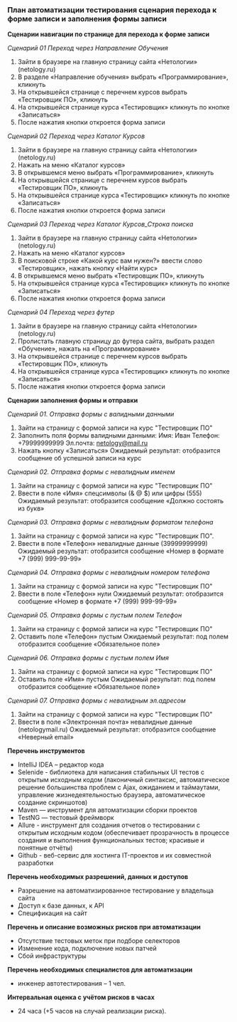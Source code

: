 ### План автоматизации тестирования сценария перехода к форме записи и заполнения формы записи ###

**Сценарии навигации по странице для перехода к форме записи**

_Сценарий 01 Переход через Направление Обучения_

1. Зайти в браузере на главную страницу сайта «Нетологии» (netology.ru)
2. В разделе «Направление обучения» выбрать «Программирование», кликнуть
3. На открывшейся странице с перечнем курсов выбрать «Тестировщик ПО», кликнуть
4. На открывшейся странице курса «Тестировщик» кликнуть по кнопке «Записаться»
5. После нажатия кнопки откроется форма записи

_Сценарий 02 Переход через Каталог Курсов_

1. Зайти в браузере на главную страницу сайта «Нетологии» (netology.ru)
2. Нажать на меню «Каталог курсов»
3. В открывшемся меню выбрать «Программирование», кликнуть
4. На открывшейся странице с перечнем курсов выбрать «Тестировщик ПО», кликнуть
5. На открывшейся странице курса «Тестировщик» кликнуть по кнопке «Записаться»
6. После нажатия кнопки откроется форма записи

_Сценарий 03 Переход через Каталог Курсов\_Строка поиска_

1. Зайти в браузере на главную страницу сайта «Нетологии» (netology.ru)
2. Нажать на меню «Каталог курсов»
3. В поисковой строке «Какой курс вам нужен?» ввести слово «Тестировщик», нажать кнопку «Найти курс»
4. В открывшемся меню выбрать «Тестировщик ПО», кликнуть
5. На открывшейся странице курса «Тестировщик» кликнуть по кнопке «Записаться»
6. После нажатия кнопки откроется форма записи

_Сценарий 04 Переход через футер_

1. Зайти в браузере на главную страницу сайта «Нетологии» (netology.ru)
2. Пролистать главную страницу до футера сайта, выбрать раздел «Обучение», нажать на «Программирование»
3. На открывшейся странице с перечнем курсов выбрать «Тестировщик ПО», кликнуть
4. На открывшейся странице курса «Тестировщик» кликнуть по кнопке «Записаться»
5. После нажатия кнопки откроется форма записи


**Сценарии заполнения формы и отправки**

_Сценарий 01. Отправка формы с валидными данными_

1. Зайти на страницу с формой записи на курс "Тестировщик ПО"
2. Заполнить поля формы валидными данными:
   Имя: Иван
   Телефон: +79999999999
   Эл.почта: netology@mail.ru
3. Нажать кнопку «Записаться» 
   Ожидаемый результат: отобразится сообщение об успешной записи на курс

_Сценарий 02. Отправка формы с невалидным именем_

1. Зайти на страницу с формой записи на курс "Тестировщик ПО"
2. Ввести в поле «Имя» спецсимволы (& @ $) или цифры (555) 
   Ожидаемый результат: отобразится сообщение «Должно состоять из букв»

_Сценарий 03. Отправка формы с невалидным форматом телефона_

1. Зайти на страницу с формой записи на курс "Тестировщик ПО".
2. Ввести в поле «Телефон» невалидные данные (39999999999) 
   Ожидаемый результат: отобразится сообщение «Номер в формате +7 (999) 999-99-99»

_Сценарий 04. Отправка формы с невалидным номером телефона_

1. Зайти на страницу с формой записи на курс "Тестировщик ПО"
2. Ввести в поле «Телефон» нули 
   Ожидаемый результат: отобразится сообщение «Номер в формате +7 (999) 999-99-99»

_Сценарий 05. Отправка формы с пустым полем Телефон_

1. Зайти на страницу с формой записи на курс "Тестировщик ПО"
2. Оставить поле «Телефон» пустым 
   Ожидаемый результат: под полем отобразится сообщение «Обязательное поле»

_Сценарий 06. Отправка формы с пустым полем Имя_

1. Зайти на страницу с формой записи на курс "Тестировщик ПО"
2. Оставить поле «Имя» пустым 
   Ожидаемый результат: под полем отобразится сообщение «Обязательное поле»

_Сценарий 07. Отправка формы с невалидным эл.адресом_

1. Зайти на страницу с формой записи на курс "Тестировщик ПО"
2. Ввести в поле «Электронная почта» невалидные данные (netologymail.ru) 
   Ожидаемый результат: отобразится сообщение «Неверный email»

**Перечень инструментов**

- IntelliJ IDEA – редактор кода
- Selenide - библиотека для написания стабильных UI тестов с открытым исходным кодом (лаконичный синтаксис, автоматическое решение большинства проблем с Ajax, ожиданием и таймаутами, управление жизнедеятельностью браузера, автоматическое создание скриншотов)
- Maven — инструмент для автоматизации сборки проектов
- TestNG — тестовый фреймворк
- Allure - инструмент для создания отчетов о тестировании с открытым исходным кодом (обеспечивает прозрачность в процессе создания и выполнения функциональных тестов; красивые и понятные отчёты)
- Github - веб-сервис для хостинга IT-проектов и их совместной разработки

**Перечень необходимых разрешений, данных и доступов**

- Разрешение на автоматизированное тестирование у владельца сайта
- Доступ к базе данных, к API
- Спецификация на сайт

**Перечень и описание возможных рисков при автоматизации**

- Отсутствие тестовых меток при подборе селекторов
- Изменение кода, подключение новых патчей
- Сбой инфраструктуры

**Перечень необходимых специалистов для автоматизации**

- инженер автотестирования – 1 чел.

**Интервальная оценка с учётом рисков в часах**

- 24 часа (+5 часов на случай реализации риска).
